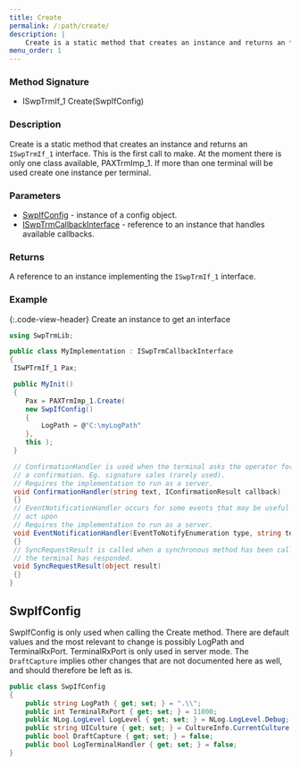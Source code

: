 ```yaml
---
title: Create
permalink: /:path/create/
description: |
    Create is a static method that creates an instance and returns an **ISwpTrmIf_1** interface
menu_order: 1
---
```

### Method Signature

*   ISwpTrmIf_1 Create(SwpIfConfig)

### Description

Create is a static method that creates an instance and returns an `ISwpTrmIf_1` interface.
This is the first call to make. At the moment there is only one class available, PAXTrmImp_1. If more than one terminal will be used create one instance per terminal.

### Parameters

*   [SwpIfConfig][swpifconfig] - instance of a config object.
*   [ISwpTrmCallbackInterface][iswptrmcallbackinterface] - reference to an instance that handles available callbacks.

### Returns

A reference to an instance implementing the `ISwpTrmIf_1` interface.

### Example

{:.code-view-header}
Create an instance to get an interface

```c#
using SwpTrmLib;

public class MyImplementation : ISwpTrmCallbackInterface
{
 ISwPTrmIf_1 Pax;

 public MyInit()
 {
    Pax = PAXTrmImp_1.Create(
    new SwpIfConfig()
    {
        LogPath = @"C:\myLogPath"
    },
    this );
 }

 // ConfirmationHandler is used when the terminal asks the operator for
 // a confirmation. Eg. signature sales (rarely used).
 // Requires the implementation to run as a server.
 void ConfirmationHandler(string text, IConfirmationResult callback)
 {}
 // EventNotificationHandler occurs for some events that may be useful to
 // act upon
 // Requires the implementation to run as a server.
 void EventNotificationHandler(EventToNotifyEnumeration type, string text)
 {}
 // SyncRequestResult is called when a synchronous method has been called and
 // the terminal has responded.
 void SyncRequestResult(object result)
 {}
}
```

## SwpIfConfig

SwpIfConfig is only used when calling the Create method. There are default values and the most relevant to change is possibly LogPath and TerminalRxPort. TerminalRxPort is only used in server mode.
The `DraftCapture` implies other changes that are not documented here as well, and should therefore be left as is.

```c#
public class SwpIfConfig
{
    public string LogPath { get; set; } = ".\\";
    public int TerminalRxPort { get; set; } = 11000;
    public NLog.LogLevel LogLevel { get; set; } = NLog.LogLevel.Debug;
    public string UICulture { get; set; } = CultureInfo.CurrentCulture.Name;
    public bool DraftCapture { get; set; } = false;
    public bool LogTerminalHandler { get; set; } = false;
}
```

[swpifconfig]: #swpifconfig
[iswptrmcallbackinterface]: /pax-terminal/NET/SwpTrmLib/ISwpTrmCallbackInterface

